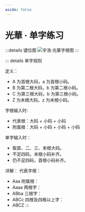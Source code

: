 ```yaml
---
aside: false
---
```

# 光華 · 单字练习
<script setup>
import Train from "@/train/CharTrain.vue"
</script>
<Train name="light" zigenUrl="/zigen-light.csv" :range="[0,200]" :supplement="true" />

:::details 键位图
![宇浩·光華字根图](/yulight.webp)
:::


::: details 单字规则

定义：
- A 为首根大码，a 为首根小码。
- B 为第二根大码，b 为第二根小码。
- C 为第三根大码，b 为第三根小码。
- Z 为末根大码，z 为末根小码。

字根输入时:
- 代表根：大码 + 小码 + 小码
- 附属根：大码 + 小码 + 小码 + 小码

单字输入时：
- 取首、二、三、末根大码。
- 不足四码，末根小码补齐。
- 仍不足四码，首根小码补齐。

详解：
代表字根：
- Aaa
附属根：
- Aaaa
两根字：
- ABba
三根字：
- ABCc
四根及四根以上字：
- ABCZ
:::
